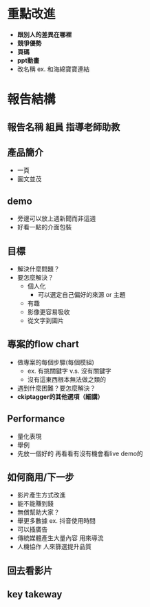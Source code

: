# 重點改進
- **跟別人的差異在哪裡**
- **競爭優勢**
- **頁碼**
- **ppt動畫**
- 改名稱 ex. 和海綿寶寶連結
# 報告結構
## 報告名稱 組員 指導老師助教
## 產品簡介
- 一頁
- 圖文並茂
## demo
- 旁邊可以放上週新聞而非這週
- 好看一點的介面包裝
## 目標
- 解決什麼問題？
- 要怎麼解決？
    - 個人化
        - 可以選定自己偏好的來源 or 主題
    - 有趣
    - 影像更容易吸收
    - 從文字到圖片
## 專案的flow chart
- 做專案的每個步驟(每個模組)
    - ex. 有挑關鍵字 v.s. 沒有關鍵字
    - 沒有這東西根本無法做之類的
- 遇到什麼困難？要怎麼解決？
- **ckiptagger的其他選項（細講）**
## Performance
- 量化表現
- 舉例
- 先放一個好的 再看看有沒有機會看live demo的
## 如何商用/下一步
- 影片產生方式改進
- 能不能賺到錢
- 無償幫助大家？
- 舉更多數據 ex. 抖音使用時間
- 可以插廣告
- 傳統媒體產生大量內容 用來導流
- 人機協作 人來篩選提升品質
## 回去看影片
## key takeway